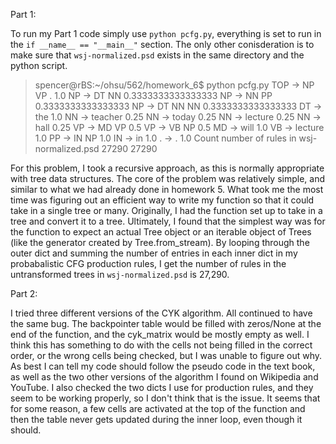 Part 1:

To run my Part 1 code simply use `python pcfg.py`, everything is set to run in the `if __name__ == "__main__"` section. The only other conisderation is to make sure that `wsj-normalized.psd` exists in the same directory and the python script.

> spencer@rBS:~/ohsu/562/homework_6$ python pcfg.py
> TOP -> NP VP . 1.0
> NP -> DT NN 0.3333333333333333
> NP -> NN PP 0.3333333333333333
> NP -> DT NN NN 0.3333333333333333
> DT -> the 1.0
> NN -> teacher 0.25
> NN -> today 0.25
> NN -> lecture 0.25
> NN -> hall 0.25
> VP -> MD VP 0.5
> VP -> VB NP 0.5
> MD -> will 1.0
> VB -> lecture 1.0
> PP -> IN NP 1.0
> IN -> in 1.0
> . -> . 1.0
> Count number of rules in wsj-normalized.psd
> 27290
> 27290

For this problem, I took a recursive approach, as this is normally appropriate with tree data structures. The core of the problem was relatively simple, and similar to what we had already done in homework 5. What took me the most time was figuring out an efficient way to write my function so that it could take in a single tree or many. Originally, I had the function set up to take in a tree and convert it to a tree. Ultimately, I found that the simplest way was for the function to expect an actual Tree object or an iterable object of Trees (like the generator created by Tree.from_stream).
By looping through the outer dict and summing the number of entries in each inner dict in my probabalistic CFG production rules, I get the number of rules in the untransformed trees in `wsj-normalized.psd` is 27,290.

Part 2:

I tried three different versions of the CYK algorithm. All continued to have the same bug. The backpointer table would be filled with zeros/None at the end of the function, and the cyk_matrix would be mostly empty as well. I think this has something to do with the cells not being filled in the correct order, or the wrong cells being checked, but I was unable to figure out why. As best I can tell my code should follow the pseudo code in the text book, as well as the two other versions of the algorithm I found on Wikipedia and YouTube. I also checked the two dicts I use for production rules, and they seem to be working properly, so I don't think that is the issue. It seems that for some reason, a few cells are activated at the top of the function and then the table never gets updated during the inner loop, even though it should.
